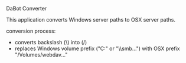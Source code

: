 DaBot Converter

This application converts Windows server paths to OSX server paths.

conversion process:
  - converts backslash (\\) into (/)
  - replaces Windows volume prefix ("C:\" or "\\\smb...") with OSX prefix "/Volumes/webdav..."
